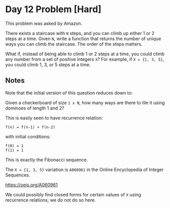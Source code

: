 # Day 12 Problem \[Hard\]

This problem was asked by Amazon.

There exists a staircase with `N` steps, and you can climb up either 1 or 2 steps at a time. Given `N`, write a function
that returns the number of unique ways you can climb the staircase. The order of the steps matters.

What if, instead of being able to climb 1 or 2 steps at a time, you could climb any number from a set of positive
integers `X`? For example, if `X = {1, 3, 5}`, you could climb 1, 3, or 5 steps at a time.

## Notes

Note that the initial version of this question reduces down to:

Given a checkerboard of size `1 x N`, how many ways are there to tile it using dominoes of length 1 and 2?

This is easily seen to have recurrence relation:

```
f(n) = f(n-1) + f(n-2)
```

with initial conditions:

```
f(0) = 1
f(1) = 1
```

This is exactly the Fibonacci sequence.

The `X = {1, 3, 5}` variation is `A060961` in the Online Encyclopedia of Integer Sequences.

https://oeis.org/A060961

We could possibly find closed forms for certain values of `X` using recurrence relations; we do not do so here.